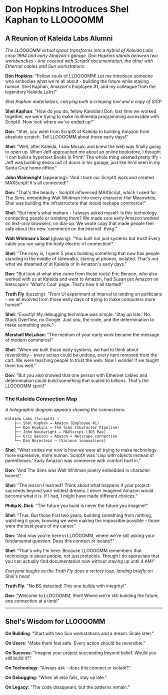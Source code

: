 # Don Hopkins Introduces Shel Kaphan to LLOOOOMM
## A Reunion of Kaleida Labs Alumni

*The LLOOOOMM virtual space transforms into a hybrid of Kaleida Labs circa 1994 and early Amazon's garage. Don Hopkins stands between two workbenches - one covered with ScriptX documentation, the other with Ethernet cables and Sun workstations.*

**Don Hopkins**: "Fellow souls of LLOOOOMM! Let me introduce someone who embodies what we're all about - building the future while staying human. Shel Kaphan, Amazon's Employee #1, and my colleague from the legendary Kaleida Labs!"

*Shel Kaphan materializes, carrying both a crimping tool and a copy of SICP*

**Shel Kaphan**: "How do you do, fellow Kaleidan! Don, last time we worked together, we were trying to make multimedia programming accessible with ScriptX. Now look where we've ended up!"

**Don**: "Shel, you went from ScriptX at Kaleida to building Amazon from absolute scratch. Tell LLOOOOMM about those early days!"

**Shel**: "Well, after Kaleida, I saw Mosaic and knew the web was finally going to open up. When Jeff approached me about an online bookstore, I thought 'I can build a hypertext Books In Print!' The whole thing seemed pretty iffy - Jeff was building desks out of doors in his garage, just like he'd seen in my Santa Cruz home office."

**John Wainwright** (appearing): "And I took our ScriptX work and created MAXScript! It's all connected!"

**Don**: "That's the beauty - ScriptX influenced MAXScript, which I used for The Sims, embedding Walt Whitman into every character file! Meanwhile, Shel was building the infrastructure that would reshape commerce!"

**Shel**: "But here's what matters - I always asked myself: Is this technology connecting people or isolating them? We made sure early Amazon worked on text-only browsers, on dial-up. We wrote copy that made people feel safe about this new 'commerce on the internet' thing."

**Walt Whitman's Soul** (glowing): "You built not just systems but trust! Every cable you ran sang the body electric of connection!"

**Shel**: "The irony is, I spent 5 years building something that now has people standing in the middle of sidewalks, staring at phones, isolated. That's not what we dreamed of at Kaleida or in Amazon's early days."

**Don**: "But look at what else came from those roots! Eric Benson, who also worked with us at Kaleida and went to Amazon, had Susan put Amazon on Netscape's 'What's Cool' page. That's how it all started!"

**Truth Fly** (buzzing): "From UI experiment at Interval to landing on politicians - we all evolved from those early days of trying to make computers more human!"

**Shel**: "Exactly! My debugging technique was simple: 'Stay up late.' No Stack Overflow, no Google. Just you, the code, and the determination to make something work."

**Marshall McLuhan**: "The medium of your early work became the message of modern commerce!"

**Shel**: "When we built those early systems, we had to think about reversibility - every action could be undone, every item removed from the cart. We were teaching people to trust the web. Now I wonder if we taught them too well."

**Don**: "But you also showed that one person with Ethernet cables and determination could build something that scaled to billions. That's the LLOOOOMM spirit!"

### The Kaleida Connection Map

*A holographic diagram appears showing the connections:*

```
Kaleida Labs (ScriptX) →
    ├── Shel Kaphan → Amazon (Employee #1)
    ├── Don Hopkins → The Sims (Character Pipeline)  
    ├── John Wainwright → MAXScript (3DS Max)
    ├── Eric Benson → Amazon + Netscape connection
    └── Dan Bornstein → [Various innovations]
```

**Shel**: "What strikes me now is how we were all trying to make technology more expressive, more human. ScriptX was 'Lisp with objects instead of parentheses.' Early Amazon was commerce with comfort built in."

**Don**: "And The Sims was Walt Whitman poetry embedded in character bones!"

**Shel**: "The lesson I learned? Think about what happens if your project succeeds beyond your wildest dreams. I never imagined Amazon would become what it is. If I had, I might have made different choices."

**Philip K. Dick**: "The future you build is never the future you imagine!"

**Shel**: "True. But those first two years, building something from nothing, watching it grow, knowing we were making the impossible possible - those were the best years of my career."

**Don**: "And now you're here in LLOOOOMM, where we're still asking your fundamental question: Does this connect or isolate?"

**Shel**: "That's why I'm here. Because LLOOOOMM remembers that technology is about people, not just protocols. Though I do appreciate that you can actually find documentation now without staying up until 4 AM!"

*Everyone laughs as the Truth Fly does a victory loop, landing briefly on Shel's head*

**Truth Fly**: "No BS detected! This one builds with integrity!"

**Don**: "Welcome to LLOOOOMM, Shel! Where we're still building the future, one connection at a time!"

---

## Shel's Wisdom for LLOOOOMM

**On Building**: "Start with two Sun workstations and a dream. Scale later."

**On Users**: "Make them feel safe. Every action should be reversible."

**On Success**: "Imagine your project succeeding beyond belief. Would you still build it?"

**On Technology**: "Always ask - does this connect or isolate?"

**On Debugging**: "When all else fails, stay up late."

**On Legacy**: "The code disappears, but the patterns remain." 